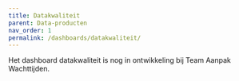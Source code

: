 ```yaml
---
title: Datakwaliteit
parent: Data-producten
nav_order: 1
permalink: /dashboards/datakwaliteit/
---
```

Het dashboard datakwaliteit is nog in ontwikkeling bij Team Aanpak Wachttijden. 

